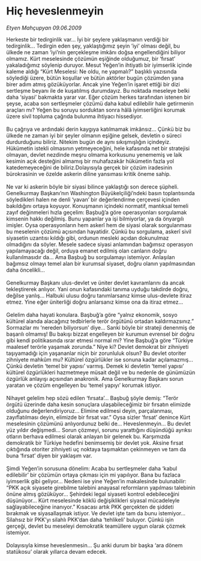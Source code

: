# Hiç heveslenmeyin

*Etyen Mahçupyan 09.06.2009*

<div class="taraf_structure_2col_1zq">
<div class="margen_n">



 <p>Herkeste bir tedirginlik var... İyi bir şeylere yaklaşmanın verdiği bir tedirginlik... Tedirgin eden şey, yaklaştığımız şeyin ’iyi’ olması değil, bu ülkede ne zaman ‘iyi’nin gerçekleşme imkânı doğsa engellendiğini biliyor olmamız. Kürt meselesinde çözümün eşiğinde olduğumuz, bir ‘fırsat’ yakaladığımız söylenip duruyor. Mesut Yeğen’in ihtiyatlı bir iyimserlik içinde kaleme aldığı “Kürt Meselesi: Ne oldu, ne yapmalı?” başlıklı yazısında söylediği üzere, bütün koşullar ve bütün aktörler bugün çözümden yana birer adım atmış gözüküyorlar. Ancak yine Yeğen’in işaret ettiği bir dizi sertleşme beyanı ile de kuşatılmış durumdayız. Bu noktada meseleye belki daha ‘siyasi’ bakmakta yarar var. Eğer çözüm herkes tarafından istenen bir şeyse, acaba son sertleşmeler çözümü daha kabul edilebilir hale getirmenin araçları mı? Yeğen bu soruyu sorduktan sonra hâlâ iyimserliğini korumak üzere sivil topluma çağrıda bulunma ihtiyacı hissediyor. <br/><br/>Bu çağrıya ve ardındaki derin kaygıya katılmamak imkânsız... Çünkü biz bu ülkede ne zaman iyi bir şeyler olmanın eşiğine gelsek, devletin o süreci durdurduğunu biliriz. Nitekim bugün de aynı sıkışmışlığın içindeyiz. Hükümetin istekli olmasının yetmeyeceğini, hele kafasında net bir stratejisi olmayan, devlet nezdinde meşru olmama korkusunu yenememiş ve laik kesimin açık desteğini almamış bir muhafazakâr hükümetin fazla yol katedemeyeceğini de biliriz.Dolayısıyla gerçek bir çözüm iradesinin bürokrasinin ve özelde askerin diline yansıması kritik öneme sahip. <br/><br/>Ne var ki askerin böyle bir siyasi bilince yaklaştığı son derece şüpheli. Genelkurmay Başkanı’nın Washington Büyükelçiliği’ndeki basın toplantısında söyledikleri halen ne denli ‘yavan’ bir değerlendirme çerçevesi içinden bakıldığını ortaya koyuyor. Konuşmanın içindeki normatif, mantıksal temeli zayıf değinmeleri hızla geçelim: Başbuğ’a göre operasyonları sorgulamak kimsenin hakkı değilmiş. Bunu yapanlar ya işi bilmiyorlar, ya da önyargılı imişler. Oysa operasyonların hem askerî hem de siyasi olarak sorgulanması bu meselenin çözümü açısından hayatidir. Çünkü bu sorgulama, askerî sivil siyasetin uzantısı kıldığı gibi, ordunun mesleki açıdan dokunulmaz olmadığını da söyler. Mesele sadece siyasi anlamından bağımsız operasyon yapılamayacağı değil, orduya emanet edilmiş olan canların doğru kullanılmasıdır da... Ama Başbuğ bu sorgulamayı istemiyor. Anlaşılan bağımsız olmayı temel alan bir kurumsal siyaset, doğru olanın yapılmasından daha öncelikli... <br/><br/>Genelkurmay Başkanı ulus-devlet ve üniter devlet kavramlarını da ancak tekleştirerek anlıyor. Yani onun kafasındaki tanıma uyduğu takdirde doğru, değilse yanlış... Halbuki ulusu doğru tanımlarsanız kimse ulus-devlete itiraz etmez. Yine eğer üniterliği doğru anlarsanız kimse ona da itiraz etmez... <br/><br/>Gelelim daha hayati konulara. Başbuğ’a göre “yalnız ekonomik, sosyo kültürel alanda alacağınız tedbirlerle terör örgütünü ortadan kaldırmazsınız.” Sormazlar mı ‘nereden biliyorsun’ diye... Sanki böyle bir strateji denenmiş de başarılı olmamış! Bu bakışı bizzat engelleyen bir kurumun evrensel bir doğru gibi kendi politikasında ısrar etmesi normal mi? Yine Başbuğ’a göre “Türkiye maalesef terörle yaşamak zorunda.” Niye ki? Devlet demokrat bir zihniyeti taşıyamadığı için yaşananlar niçin bir zorunluluk olsun? Bu devlet otoriter zihniyete mahkûm mu? Kültürel özgürlükler ise sonuna kadar açılamazmış... Çünkü devletin ‘temel bir yapısı’ varmış. Demek ki devletin ‘temel yapısı’ kültürel özgürlükleri hazmetmeye müsait değil ve bu nedenle de günümüzün özgürlük anlayışı açısından anakronik. Ama Genelkurmay Başkanı sorun yaratan ve çözüm engelleyen bu ‘temel yapıyı’ korumak istiyor. <br/><br/>Nihayet gelelim hep sözü edilen ‘fırsata’... Başbuğ şöyle demiş: “Terör örgütü üzerinde daha kesin sonuçlara ulaşabileceğimiz bir fırsatın elimizde olduğunu değerlendiriyoruz... Elimine edilmesi deyin, parçalanması, zayıflatılması deyin, elimizde bir fırsat var.” Oysa sizler ‘fırsat’ denince Kürt meselesinin çözümünü anlıyordunuz belki de... Heveslenmeyin... Bu devlet yüz yıldır değişmedi... Sorun çözmeyi, sorunu yarattığını düşündüğü ayrıksı otların berhava edilmesi olarak anlayan bir gelenek bu. Karşımızda demokratik bir Türkiye hedefini benimsemiş bir devlet yok. Aksine fırsat çıktığında otoriter zihniyeti uç noktaya taşımaktan çekinmeyen ve tam da buna ‘fırsat’ diyen bir yaklaşım var. <br/><br/>Şimdi Yeğen’in sorusuna dönelim: Acaba bu sertleşmeler daha ‘kabul edilebilir’ bir çözümün ortaya çıkması için mi yapılıyor. Bana bu fazlaca iyimserlik gibi geliyor... Nedeni ise yine Yeğen’in makalesinde bulunabilir: “PKK açık siyasete girebilme talebini anayasal reformların yapılması talebinin önüne almış gözüküyor... Şehirdeki legal siyaseti kontrol edebileceğini düşünüyor... Kürt meselesinde köklü değişiklikleri siyasal mücadeleyle sağlayabileceğine inanıyor.” Kısacası artık PKK gerçekten de şiddeti bırakmak ve siyasallaşmak istiyor. Ve devlet işte tam da bunu istemiyor... Silahsız bir PKK’yı silahlı PKK’dan daha ‘tehlikeli’ buluyor. Çünkü işin gerçeği, devlet bu meseleyi demokratik teamüllere uygun olarak çözmek istemiyor. <br/><br/>Dolayısıyla kimse heveslenmesin... Şu anki durum bir başka ‘ara dönem statükosu’ olarak yıllarca devam edecek.</p>
<br/>
<br/>
<br/>



<br/>


<div id="taraf_not">
</div>

</div>


</div>
